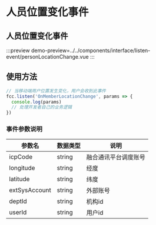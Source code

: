 # 人员位置变化事件

## 人员位置变化事件

:::preview
demo-preview=../../components/interface/listen-event/personLocationChange.vue
:::
## 使用方法

```typescript
// 当移动端用户位置发生变化，用户会收到此事件
fcc.listen('OnMemberLocationChange', params => {
  console.log(params)
  // 处理开发者自己的业务逻辑
})
```
<!-- **入参说明** -->


### 事件参数说明

| **参数名**  | **数据类型** | **说明**                       |
| ----------- | ------------ | --------------------------------------------- |
| icpCode       | string       | 融合通讯平台调度账号                         | 
| longitude       | string       | 经度                      | 
| latitude       | string       |纬度                        | 
| extSysAccount      | string       | 外部账号                 | 
| deptId       | string       | 机构id                         | 
| userId       | string       | 用户id                         | 
